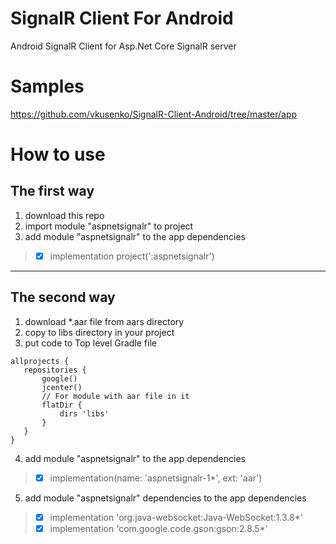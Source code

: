 # SignalR Client For Android
Android SignalR Client for Asp.Net Core SignalR server
# Samples
https://github.com/vkusenko/SignalR-Client-Android/tree/master/app
# How to use
## The first way
1. download this repo
2. import module "aspnetsignalr" to project
3. add module "aspnetsignalr" to the app dependencies
 > - [x] implementation project(':aspnetsignalr')
----
## The second way
1. download *.aar file from aars directory
2. copy to libs directory in your project
3. put code to Top level Gradle file
 ```
 allprojects {
    repositories {
        google()
        jcenter()
        // For module with aar file in it
        flatDir {
            dirs 'libs'
        }
    }
}
```
4. add module "aspnetsignalr" to the app dependencies
 > - [x] implementation(name: 'aspnetsignalr-1*', ext: 'aar')
5. add module "aspnetsignalr" dependencies to the app dependencies
 > - [x] implementation 'org.java-websocket:Java-WebSocket:1.3.8*'
 > - [x] implementation 'com.google.code.gson:gson:2.8.5*'
